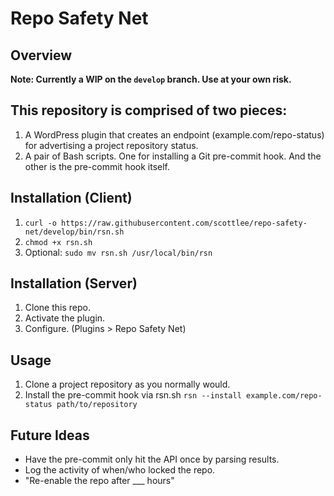 # Repo Safety Net

## Overview

**Note: Currently a WIP on the `develop` branch. Use at your own risk.**

## This repository is comprised of two pieces:

1. A WordPress plugin that creates an endpoint (example.com/repo-status) for advertising a project repository status. 
2. A pair of Bash scripts. One for installing a Git pre-commit hook. And the other is the pre-commit hook itself.

## Installation (Client)

1. `curl -o https://raw.githubusercontent.com/scottlee/repo-safety-net/develop/bin/rsn.sh`
2. `chmod +x rsn.sh` 
3. Optional: `sudo mv rsn.sh /usr/local/bin/rsn`

## Installation (Server)

1. Clone this repo.
2. Activate the plugin.
3. Configure. (Plugins > Repo Safety Net)

## Usage
1. Clone a project repository as you normally would.
2. Install the pre-commit hook via rsn.sh `rsn --install example.com/repo-status path/to/repository`

## Future Ideas

- Have the pre-commit only hit the API once by parsing results.
- Log the activity of when/who locked the repo.
- "Re-enable the repo after ___ hours"

